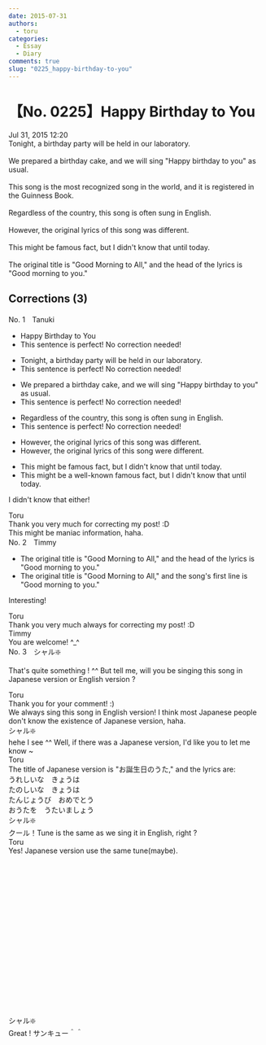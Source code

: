 ```yaml
---
date: 2015-07-31
authors:
  - toru
categories:
  - Essay
  - Diary
comments: true
slug: "0225_happy-birthday-to-you"
---
```


# 【No. 0225】Happy Birthday to You
<div class="date">Jul 31, 2015 12:20</div>
<div id="post"><div id="body_show_ori">
Tonight, a birthday party will be held in our laboratory.<br/><br/>We prepared a birthday cake, and we will sing "Happy birthday to you" as usual.<br/><br/>This song is the most recognized song in the world, and it is registered in the Guinness Book.<br/><br/>Regardless of the country, this song is often sung in English.<br/><br/>However, the original lyrics of this song was different.<br/><br/>This might be famous fact, but I didn't know that until today.<br/><br/>The original title is "Good Morning to All," and the head of the lyrics is "Good morning to you."
</div></div>

<!-- more -->


## Corrections (3)
<div id="block"><div class="first_name"> No. 1　<span class="just_name">Tanuki</span></div><div id="block2">
<ul class="correction_field">
<li class="incorrect">Happy Birthday to You</li>
<li class="corrected perfect">This sentence is perfect! No correction needed!</li>
</ul>
<ul class="correction_field">
<li class="incorrect">Tonight, a birthday party will be held in our laboratory.</li>
<li class="corrected perfect">This sentence is perfect! No correction needed!</li>
</ul>
<ul class="correction_field">
<li class="incorrect">We prepared a birthday cake, and we will sing "Happy birthday to you" as usual.</li>
<li class="corrected perfect">This sentence is perfect! No correction needed!</li>
</ul>
<ul class="correction_field">
<li class="incorrect">Regardless of the country, this song is often sung in English.</li>
<li class="corrected perfect">This sentence is perfect! No correction needed!</li>
</ul>
<ul class="correction_field">
<li class="incorrect">However, the original lyrics of this song was different.</li>
<li class="corrected correct">
However, the original lyrics of this song <span class="f_blue">were</span> different.
</li>
</ul>
<ul class="correction_field">
<li class="incorrect">This might be famous fact, but I didn't know that until today.</li>
<li class="corrected correct">
This might be a <span class="f_blue">well-known</span> <span class="sline">famous</span> fact, but I didn't know that until today.
</li>
</ul>
<p class="comment_small">
 I didn't know that either!
</p>

</div><div class="name"><span class="just_name">Toru</span><br>
Thank you very much for correcting my post! :D<br/>This might be maniac information, haha.
</div>
</div>
<div id="block"><div class="first_name"> No. 2　<span class="just_name">Timmy</span></div><div id="block2">
<ul class="correction_field">
<li class="incorrect">The original title is "Good Morning to All," and the head of the lyrics is "Good morning to you."</li>
<li class="corrected correct">
The original title is "Good Morning to All," and the <span class="f_blue">song's first line</span> is "Good morning to you."
</li>
</ul>
<p class="comment_small">
 Interesting!
</p>

</div><div class="name"><span class="just_name">Toru</span><br>
Thank you very much always for correcting my post! :D
</div>
<div class="name"><span class="just_name">Timmy</span><br>
You are welcome! ^_^
</div>
</div>
<div id="block"><div class="first_name"> No. 3　<span class="just_name">シャル❇️</span></div><div id="block2">
<p class="comment_small">
 That's quite something ! ^^ But tell me, will you be singing this song in Japanese version or English version ?
</p>

</div><div class="name"><span class="just_name">Toru</span><br>
Thank you for your comment! :)<br/>We always sing this song in English version! I think most Japanese people don't know the existence of Japanese version, haha.
</div>
<div class="name"><span class="just_name">シャル❇️</span><br>
hehe I see ^^ Well, if there was a Japanese version, I'd like you to let me know ~
</div>
<div class="name"><span class="just_name">Toru</span><br>
The title of Japanese version is "お誕生日のうた," and the lyrics are:<br/>うれしいな　きょうは<br/>たのしいな　きょうは<br/>たんじょうび　おめでとう<br/>おうたを　うたいましょう
</div>
<div class="name"><span class="just_name">シャル❇️</span><br>
クール！Tune is the same as we sing it in English, right ?
</div>
<div class="name"><span class="just_name">Toru</span><br>
Yes! Japanese version use the same tune(maybe).<br/><object height="315" width="560">
<param name="movie" value="https://www.youtube.com/v/vqImjK8_7wQ"/>
<embed height="315" src="https://www.youtube.com/v/vqImjK8_7wQ" type="application/x-shockwave-flash" width="560"/>
</object>
</div>
<div class="name"><span class="just_name">シャル❇️</span><br>
Great ! サンキュー＾＾
</div>
</div>
